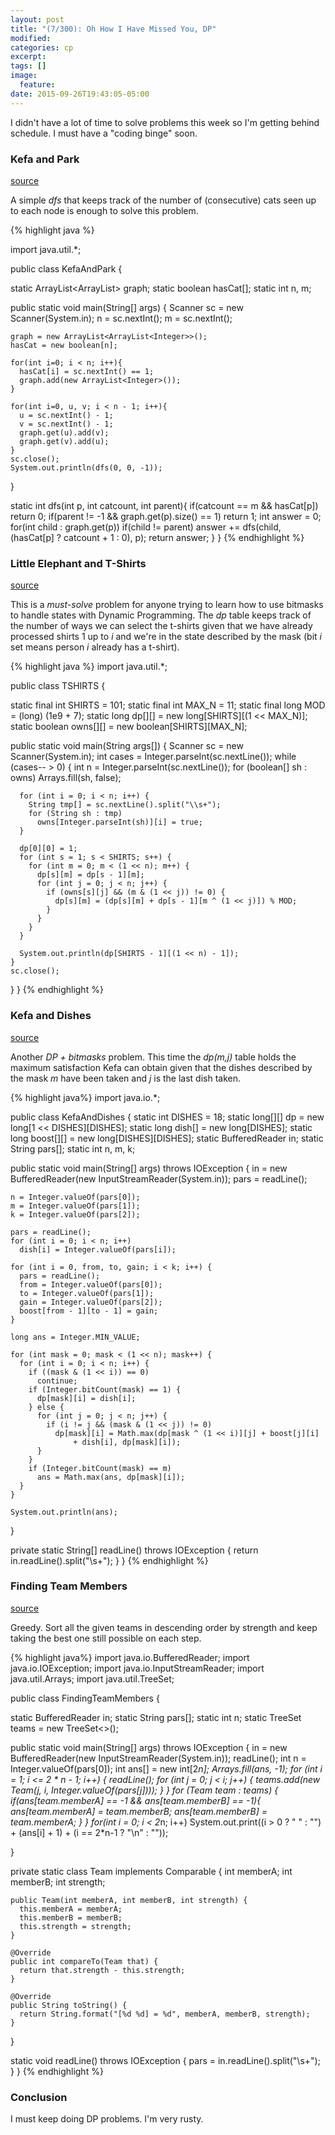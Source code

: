 ```yaml
---
layout: post
title: "(7/300): Oh How I Have Missed You, DP"
modified:
categories: cp
excerpt:
tags: []
image:
  feature:
date: 2015-09-26T19:43:05-05:00
---
```


I didn't have a lot of time to solve problems this week so I'm getting behind schedule. I must have
a "coding binge" soon.

### Kefa and Park
[source](http://codeforces.com/contest/580/problem/C)

A simple *dfs* that keeps track of the number of (consecutive) cats seen up to each node is enough to solve this problem.

{% highlight java %}

import java.util.*;

public class KefaAndPark {

  static ArrayList<ArrayList<Integer>> graph;
  static boolean hasCat[];
  static int n, m;

  public static void main(String[] args) {
    Scanner sc = new Scanner(System.in);
    n = sc.nextInt();
    m = sc.nextInt();

    graph = new ArrayList<ArrayList<Integer>>();
    hasCat = new boolean[n];

    for(int i=0; i < n; i++){
      hasCat[i] = sc.nextInt() == 1;
      graph.add(new ArrayList<Integer>());
    }

    for(int i=0, u, v; i < n - 1; i++){
      u = sc.nextInt() - 1;
      v = sc.nextInt() - 1;
      graph.get(u).add(v);
      graph.get(v).add(u);
    }
    sc.close();
    System.out.println(dfs(0, 0, -1));
  }

  static int dfs(int p, int catcount, int parent){
    if(catcount == m && hasCat[p])
      return 0;
    if(parent != -1 && graph.get(p).size() == 1)
      return 1;
    int answer = 0;
    for(int child : graph.get(p))
      if(child != parent)
        answer += dfs(child, (hasCat[p] ? catcount + 1 : 0), p);
    return answer;
  }
}
{% endhighlight %}

### Little Elephant and T-Shirts
[source](https://www.codechef.com/problems/TSHIRTS)

This is a *must-solve* problem for anyone trying to learn how to use bitmasks to handle states with Dynamic Programming. The *dp* table keeps track of the number of ways we can select the t-shirts given that we have already processed shirts 1 up to *i* and we're in the state described by the mask (bit *i* set means person *i* already has a t-shirt).

{% highlight java %}
import java.util.*;

public class TSHIRTS {

  static final int SHIRTS = 101;
  static final int MAX_N = 11;
  static final long MOD = (long) (1e9 + 7);
  static long dp[][] = new long[SHIRTS][(1 << MAX_N)];
  static boolean owns[][] = new boolean[SHIRTS][MAX_N];

  public static void main(String args[]) {
    Scanner sc = new Scanner(System.in);
    int cases = Integer.parseInt(sc.nextLine());
    while (cases-- > 0) {
      int n = Integer.parseInt(sc.nextLine());
      for (boolean[] sh : owns)
        Arrays.fill(sh, false);

      for (int i = 0; i < n; i++) {
        String tmp[] = sc.nextLine().split("\\s+");
        for (String sh : tmp)
          owns[Integer.parseInt(sh)][i] = true;
      }

      dp[0][0] = 1;
      for (int s = 1; s < SHIRTS; s++) {
        for (int m = 0; m < (1 << n); m++) {
          dp[s][m] = dp[s - 1][m];
          for (int j = 0; j < n; j++) {
            if (owns[s][j] && (m & (1 << j)) != 0) {
              dp[s][m] = (dp[s][m] + dp[s - 1][m ^ (1 << j)]) % MOD;
            }
          }
        }
      }

      System.out.println(dp[SHIRTS - 1][(1 << n) - 1]);
    }
    sc.close();
  }
}
{% endhighlight %}

### Kefa and Dishes
[source](http://codeforces.com/contest/580/problem/D)

Another *DP + bitmasks* problem. This time the *dp(m,j)* table holds the maximum satisfaction Kefa can obtain given that the dishes described by the mask *m* have been taken and *j* is the last dish taken.

{% highlight java%}
import java.io.*;

public class KefaAndDishes {
  static int DISHES = 18;
  static long[][] dp = new long[1 << DISHES][DISHES];
  static long dish[] = new long[DISHES];
  static long boost[][] = new long[DISHES][DISHES];
  static BufferedReader in;
  static String pars[];
  static int n, m, k;

  public static void main(String[] args) throws IOException {
    in = new BufferedReader(new InputStreamReader(System.in));
    pars = readLine();

    n = Integer.valueOf(pars[0]);
    m = Integer.valueOf(pars[1]);
    k = Integer.valueOf(pars[2]);

    pars = readLine();
    for (int i = 0; i < n; i++)
      dish[i] = Integer.valueOf(pars[i]);

    for (int i = 0, from, to, gain; i < k; i++) {
      pars = readLine();
      from = Integer.valueOf(pars[0]);
      to = Integer.valueOf(pars[1]);
      gain = Integer.valueOf(pars[2]);
      boost[from - 1][to - 1] = gain;
    }

    long ans = Integer.MIN_VALUE;

    for (int mask = 0; mask < (1 << n); mask++) {
      for (int i = 0; i < n; i++) {
        if ((mask & (1 << i)) == 0)
          continue;
        if (Integer.bitCount(mask) == 1) {
          dp[mask][i] = dish[i];
        } else {
          for (int j = 0; j < n; j++) {
            if (i != j && (mask & (1 << j)) != 0)
              dp[mask][i] = Math.max(dp[mask ^ (1 << i)][j] + boost[j][i]
                  + dish[i], dp[mask][i]);
          }
        }
        if (Integer.bitCount(mask) == m)
          ans = Math.max(ans, dp[mask][i]);
      }
    }

    System.out.println(ans);
  }

  private static String[] readLine() throws IOException {
    return in.readLine().split("\\s+");
  }
}
{% endhighlight %}

### Finding Team Members
[source](http://codeforces.com/contest/579/problem/B)

Greedy. Sort all the given teams in descending order by strength and keep taking the best one still possible on each step.

{% highlight java%}
import java.io.BufferedReader;
import java.io.IOException;
import java.io.InputStreamReader;
import java.util.Arrays;
import java.util.TreeSet;

public class FindingTeamMembers {

  static BufferedReader in;
  static String pars[];
  static int n;
  static TreeSet<Team> teams = new TreeSet<>();

  public static void main(String[] args) throws IOException {
    in = new BufferedReader(new InputStreamReader(System.in));
    readLine();
    int n = Integer.valueOf(pars[0]);
    int ans[] = new int[2*n];
    Arrays.fill(ans, -1);
    for (int i = 1; i <= 2 * n - 1; i++) {
      readLine();
      for (int j = 0; j < i; j++) {
        teams.add(new Team(j, i, Integer.valueOf(pars[j])));
      }
    }
    for (Team team : teams) {
      if(ans[team.memberA] == -1 && ans[team.memberB] == -1){
        ans[team.memberA] = team.memberB;
        ans[team.memberB] = team.memberA;
      }
    }
    for(int i = 0; i < 2*n; i++)
      System.out.print((i > 0 ? " " : "") + (ans[i] + 1) + (i == 2*n-1 ? "\n" : ""));

  }

  private static class Team implements Comparable<Team> {
    int memberA;
    int memberB;
    int strength;

    public Team(int memberA, int memberB, int strength) {
      this.memberA = memberA;
      this.memberB = memberB;
      this.strength = strength;
    }

    @Override
    public int compareTo(Team that) {
      return that.strength - this.strength;
    }

    @Override
    public String toString() {
      return String.format("[%d %d] = %d", memberA, memberB, strength);
    }
  }

  static void readLine() throws IOException {
    pars = in.readLine().split("\\s+");
  }
}
{% endhighlight %}

### Conclusion

I must keep doing DP problems. I'm very rusty.
